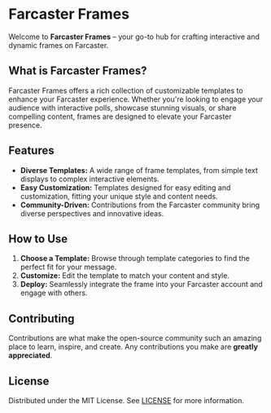 # Farcaster Frames

Welcome to **Farcaster Frames** – your go-to hub for crafting interactive and dynamic frames on Farcaster.

## What is Farcaster Frames?

Farcaster Frames offers a rich collection of customizable templates to enhance your Farcaster experience. Whether you're looking to engage your audience with interactive polls, showcase stunning visuals, or share compelling content, frames are designed to elevate your Farcaster presence.

## Features

- **Diverse Templates:** A wide range of frame templates, from simple text displays to complex interactive elements.
- **Easy Customization:** Templates designed for easy editing and customization, fitting your unique style and content needs.
- **Community-Driven:** Contributions from the Farcaster community bring diverse perspectives and innovative ideas.

## How to Use

1. **Choose a Template:** Browse through template categories to find the perfect fit for your message.
2. **Customize:** Edit the template to match your content and style.
3. **Deploy:** Seamlessly integrate the frame into your Farcaster account and engage with others.

## Contributing

Contributions are what make the open-source community such an amazing place to learn, inspire, and create. Any contributions you make are **greatly appreciated**.

## License

Distributed under the MIT License. See [LICENSE](LICENSE) for more information.

